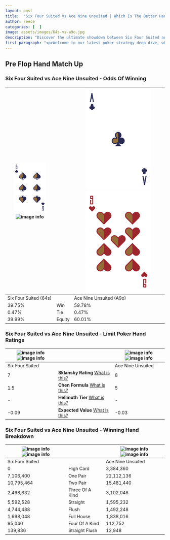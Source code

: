 ```yaml
---
layout: post
title:  "Six Four Suited Vs Ace Nine Unsuited | Which Is The Better Hand In Poker? A Complete Guide"
author: reece
categories: [  ]
image: assets/images/64s-vs-a9o.jpg
description: "Discover the ultimate showdown between Six Four Suited and Ace Nine Unsuited in poker! Uncover the odds, strategies, and scenarios where one hand triumphs over the other. Get ready to up your poker game with this thrilling analysis."
first_paragraph: "<p>Welcome to our latest poker strategy deep dive, where we're pitting two distinct hands against each other in a high-stakes showdown: Six Four Suited vs Ace Nine Unsuited.</p><p>In the dynamic world of poker, every decision counts, and knowing which hand holds the upper hand is key to your success at the table.</p><p>In this article, we'll dissect these two hands, explore the scenarios where one dominates the other, and equip you with the knowledge to make strategic choices that can tip the odds in your favor.</p><p>Get ready to unravel the intriguing dynamics of these poker hands and elevate your game to new heights.</p>"
---
```




[comment]: # (sp0)

## Pre Flop Hand Match Up

<div class="table hand-ratings" markdown="1"> 



### Six Four Suited vs Ace Nine Unsuited - Odds Of Winning


    
| ![image info](assets/images/hand1/6.png) ![image info](assets/images/hand1/4s.png) |  | ![image info](assets/images/hand2/a.png) ![image info](assets/images/hand2/9o.png) |
| -------- | -------- | -------- |
| Six Four Suited (64s) |  | Ace Nine Unsuited (A9o) |
| 39.75% | Win | 59.78% |
| 0.47% | Tie | 0.47% |
| 39.99% | Equity | 60.01% |




[comment]: # (sp1)



### Six Four Suited vs Ace Nine Unsuited - Limit Poker Hand Ratings


    
| ![image info](https://www.riverpairs.com/assets/images/hand1/6.png) ![image info](https://www.riverpairs.com/assets/images/hand1/4s.png) |  | ![image info](https://www.riverpairs.com/assets/images/hand2/a.png) ![image info](https://www.riverpairs.com/assets/images/hand2/9o.png) |
| -------- | -------- | -------- |
| Six Four Suited |  | Ace Nine Unsuited |
| 7 | **Sklansky Rating** [What is this?](/sklansky-rating-explained) | 8 |
| 1.5 | **Chen Formula** [What is this?](/chen-formula-explained) | 5 |
| - | **Hellmuth Tier** [What is this?](/Hellmuth-tier-explained) | - |
| -0.09 | **Expected Value** [What is this?](/expected-value-explained) | -0.03 |




[comment]: # (sp2)



### Six Four Suited vs Ace Nine Unsuited - Winning Hand Breakdown


    
| ![image info](https://www.riverpairs.com/assets/images/hand1/6.png) ![image info](https://www.riverpairs.com/assets/images/hand1/4s.png) |  | ![image info](https://www.riverpairs.com/assets/images/hand2/a.png) ![image info](https://www.riverpairs.com/assets/images/hand2/9o.png) |
| -------- | -------- | -------- |
| Six Four Suited |  | Ace Nine Unsuited |
| 0 | High Card | 3,384,360 |
| 7,106,400 | One Pair | 22,112,136 |
| 10,795,464 | Two Pair | 15,481,440 |
| 2,498,832 | Three Of A Kind | 3,102,048 |
| 5,592,528 | Straight | 1,595,232 |
| 4,744,488 | Flush | 1,492,248 |
| 1,698,048 | Full House | 1,838,016 |
| 95,040 | Four Of A Kind | 112,752 |
| 139,836 | Straight Flush | 12,948 |




[comment]: # (sp3)



</div>

[comment]: # (sp4)



[comment]: # (sp5)

